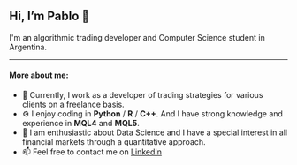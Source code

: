 ## Hi, I’m Pablo 👋


I'm an algorithmic trading developer and Computer Science student in Argentina.

---

#### More about me:

- 🏢 Currently, I work as a developer of trading strategies for various clients on a freelance basis.
- ⚙️ I enjoy coding in **Python** / **R** / **C++**. And I have strong knowledge and experience in **MQL4** and **MQL5**.
- 🌱 I am enthusiastic about Data Science and I have a special interest in all financial markets through a quantitative approach.
- 📫 Feel free to contact me on [LinkedIn](https://www.linkedin.com/in/pablo-spata)


<!---
pablospata/pablospata is a ✨ special ✨ repository because its `README.md` (this file) appears on your GitHub profile.
You can click the Preview link to take a look at your changes.
--->
